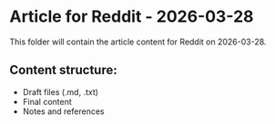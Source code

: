 # Article for Reddit - 2026-03-28

This folder will contain the article content for Reddit on 2026-03-28.

## Content structure:
- Draft files (.md, .txt)
- Final content
- Notes and references
